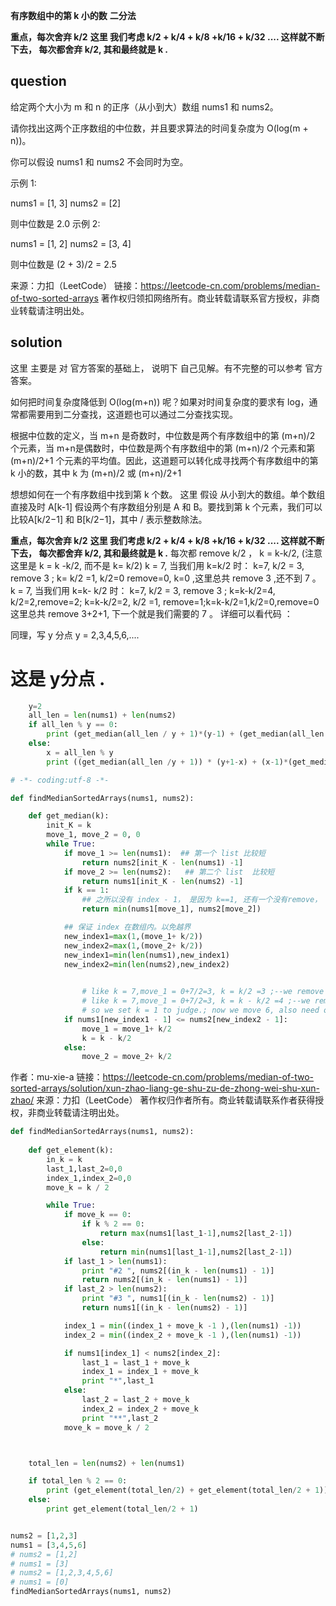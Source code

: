 
**有序数组中的第 k 小的数**
**二分法**

**重点，每次舍弃 k/2**
**这里 我们考虑 k/2 + k/4 + k/8 +k/16 + k/32 .... 这样就不断下去， 每次都舍弃 k/2, 其和最终就是 k .**

## question
给定两个大小为 m 和 n 的正序（从小到大）数组 nums1 和 nums2。

请你找出这两个正序数组的中位数，并且要求算法的时间复杂度为 O(log(m + n))。

你可以假设 nums1 和 nums2 不会同时为空。


示例 1:

nums1 = [1, 3]
nums2 = [2]

则中位数是 2.0
示例 2:

nums1 = [1, 2]
nums2 = [3, 4]

则中位数是 (2 + 3)/2 = 2.5

来源：力扣（LeetCode）
链接：https://leetcode-cn.com/problems/median-of-two-sorted-arrays
著作权归领扣网络所有。商业转载请联系官方授权，非商业转载请注明出处。


## solution
这里 主要是 对 官方答案的基础上， 说明下 自己见解。有不完整的可以参考 官方答案。

如何把时间复杂度降低到 O(log(m+n)) 呢？如果对时间复杂度的要求有 log，通常都需要用到二分查找，这道题也可以通过二分查找实现。

根据中位数的定义，当 m+n 是奇数时，中位数是两个有序数组中的第 (m+n)/2 个元素，当 m+n是偶数时，中位数是两个有序数组中的第 (m+n)/2 个元素和第 (m+n)/2+1 个元素的平均值。因此，这道题可以转化成寻找两个有序数组中的第 k 小的数，其中 k 为 (m+n)/2 或 (m+n)/2+1

想想如何在一个有序数组中找到第 k 个数。 这里 假设 从小到大的数组。单个数组 直接及时 A[k-1]
假设两个有序数组分别是 A 和 B。要找到第 k 个元素，我们可以比较A[k/2−1] 和 B[k/2−1]，其中 / 表示整数除法。

**重点，每次舍弃 k/2**
**这里 我们考虑 k/2 + k/4 + k/8 +k/16 + k/32 .... 这样就不断下去， 每次都舍弃 k/2, 其和最终就是 k .**
每次都 remove k/2 ， k = k-k/2, (注意这里是 k = k -k/2, 而不是 k= k/2)
k = 7, 当我们用 k=k/2 时： k=7, k/2 = 3, remove 3 ; k= k/2 =1, k/2=0 remove=0, k=0 ,这里总共 remove 3 ,还不到 7 。
k = 7, 当我们用 k=k- k/2 时： k=7, k/2 = 3, remove 3 ; k=k-k/2=4, k/2=2,remove=2; k=k-k/2=2, k/2 =1, remove=1;k=k-k/2=1,k/2=0,remove=0 这里总共 remove 3+2+1, 下一个就是我们需要的 7 。
详细可以看代码 ：

同理，写 y 分点
y = 2,3,4,5,6,....


# 这是 y分点  .
```py
    y=2
    all_len = len(nums1) + len(nums2)
    if all_len % y == 0:
        print (get_median(all_len / y + 1)*(y-1) + (get_median(all_len / y)))/float(y)
    else:
        x = all_len % y
        print ((get_median(all_len /y + 1)) * (y+1-x) + (x-1)*(get_median(all_len / y + 2))) / float(y)
```

```py
# -*- coding:utf-8 -*-

def findMedianSortedArrays(nums1, nums2):

    def get_median(k):
        init_K = k 
        move_1, move_2 = 0, 0
        while True:
            if move_1 >= len(nums1):  ## 第一个 list 比较短
                return nums2[init_K - len(nums1) -1]
            if move_2 >= len(nums2):   ## 第二个 list  比较短
                return nums1[init_K - len(nums2) -1]
            if k == 1:
                ## 之所以没有 index - 1， 是因为 k==1, 还有一个没有remove， 我们需要比较下一个。
                return min(nums1[move_1], nums2[move_2])

            ## 保证 index 在数组内。以免越界
            new_index1=max(1,(move_1+ k/2))
            new_index2=max(1,(move_2+ k/2))
            new_index1=min(len(nums1),new_index1)
            new_index2=min(len(nums2),new_index2)

            
                # like k = 7,move_1 = 0+7/2=3, k = k/2 =3 ;--we remove 3;     move_1 = 3+3/2=4, k = 3/2 =1,  we move 4; k/2 =0 ,so you go to judge , but all you remove is enough; less more 7.
                # like k = 7,move_1 = 0+7/2=3, k = k - k/2 =4 ;--we remove 3; move_1 = 3+4/2=5, k = 4/2 =2,  we move 5; move_1 = 5+2/2=6, k = 2/2 =1,  we move 6; k/2 = 0, index + k/2 == index, it is no need to do ;
                # so we set k = 1 to judge.; now we move 6, also need one to move, so  we use min(nums1[move_1], nums2[move_2]);in fact index had add 1.so it is ok
            if nums1[new_index1 - 1] <= nums2[new_index2 - 1]:
                move_1 = move_1+ k/2
                k = k - k/2
            else:
                move_2 = move_2+ k/2 
```
作者：mu-xie-a
链接：https://leetcode-cn.com/problems/median-of-two-sorted-arrays/solution/xun-zhao-liang-ge-shu-zu-de-zhong-wei-shu-xun-zhao/
来源：力扣（LeetCode）
著作权归作者所有。商业转载请联系作者获得授权，非商业转载请注明出处。


```py
def findMedianSortedArrays(nums1, nums2):
    
    def get_element(k):
        in_k = k 
        last_1,last_2=0,0
        index_1,index_2=0,0
        move_k = k / 2

        while True:
            if move_k == 0:
                if k % 2 == 0:
                    return max(nums1[last_1-1],nums2[last_2-1])
                else:
                    return min(nums1[last_1-1],nums2[last_2-1])
            if last_1 > len(nums1):
                print "#2 ", nums2[(in_k - len(nums1) - 1)]
                return nums2[(in_k - len(nums1) - 1)]
            if last_2 > len(nums2):
                print "#3 ", nums1[(in_k - len(nums2) - 1)]
                return nums1[(in_k - len(nums2) - 1)]

            index_1 = min((index_1 + move_k -1 ),(len(nums1) -1))
            index_2 = min((index_2 + move_k -1 ),(len(nums1) -1))

            if nums1[index_1] < nums2[index_2]:
                last_1 = last_1 + move_k
                index_1 = index_1 + move_k 
                print "*",last_1  
            else:
                last_2 = last_2 + move_k
                index_2 = index_2 + move_k 
                print "**",last_2
            move_k = move_k / 2



    total_len = len(nums2) + len(nums1)

    if total_len % 2 == 0:
        print (get_element(total_len/2) + get_element(total_len/2 + 1))/2.0
    else:
        print get_element(total_len/2 + 1)


nums2 = [1,2,3]
nums1 = [3,4,5,6]
# nums2 = [1,2]
# nums1 = [3]
# nums2 = [1,2,3,4,5,6]
# nums1 = [0]
findMedianSortedArrays(nums1, nums2)
```